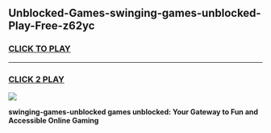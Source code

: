 
## Unblocked-Games-swinging-games-unblocked-Play-Free-z62yc
<h3>
<a href="https://premium76.site?title=swinging-games-unblocked&ref=22A">CLICK TO PLAY</a></h3>
<hr>

<h3>
<a href="https://premium76.site?title=swinging-games-unblocked&ref=22A">CLICK 2 PLAY</a>
  
</h3>

<a href="https://premium76.site?title=swinging-games-unblocked&ref=22A"><img src="https://clearcache.store/games.png"></a>


**swinging-games-unblocked games unblocked: Your Gateway to Fun and Accessible Online Gaming**
